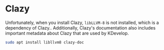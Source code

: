 # Clazy

Unfortunately, when you install Clazy, `libLLVM-8` is not installed, which is a dependency of Clazy.. Additionally, Clazy's documentation also includes important metadata about Clazy that are used by KDevelop.

```bash
sudo apt install libllvm8 clazy-doc
```